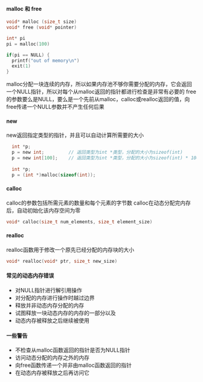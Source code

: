#### malloc 和 free
```c
void* malloc (size_t size)
void* free (void* pointer)
```
```c
int* pi
pi = malloc(100)

if(pi == NULL) {
  printf("out of memory\n")
  exit(1)
}
```

malloc分配一块连续的内存，所以如果内存池不够你需要分配的内存，它会返回一个NULL指针，所以对每个从malloc返回的指针都进行检查是非常有必要的
free的参数要么是NULL，要么是一个先前从malloc，calloc或realloc返回的值，向free传递一个NULL参数并不产生任何后果

#### new
new返回指定类型的指针，并且可以自动计算所需要的大小
```c
  int *p;
  p = new int;         // 返回类型为int *类型，分配的大小为sizeof(int)
  p = new int[100];    // 返回类型为int *类型，分配的大小为sizeof(int) * 100
  
  int *p;
  p = (int *)malloc(sizeof(int));
```

#### calloc
calloc的参数包括所需元素的数量和每个元素的字节数
calloc在动态分配完内存后，自动初始化该内存空间为零
```c
void* calloc(size_t num_elements, size_t element_size)
```

#### realloc
realloc函数用于修改一个原先已经分配的内存块的大小
```c
void* realloc(void* ptr, size_t new_size)
```

#### 常见的动态内存错误
- 对NULL指针进行解引用操作
- 对分配的内存进行操作时越过边界
- 释放并非动态内存分配的内存
- 试图释放一块动态内存的内存的一部分以及
- 动态内存被释放之后继续被使用

#### 一些警告
- 不检查从malloc函数返回的指针是否为NULL指针
- 访问动态分配的内存之外的内存
- 向free函数传递一个并非由malloc函数返回的指针
- 在动态内存被释放之后再访问它
